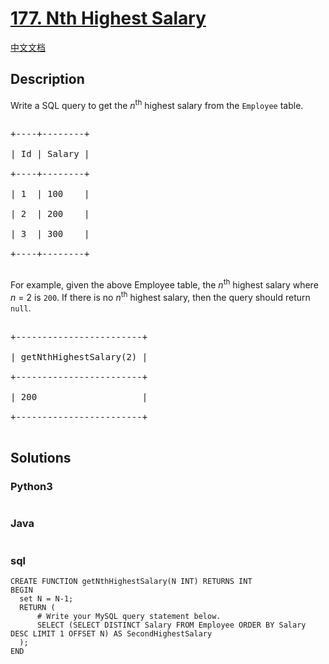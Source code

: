 # [177. Nth Highest Salary](https://leetcode.com/problems/nth-highest-salary)

[中文文档](/solution/0100-0199/0177.Nth%20Highest%20Salary/README.md)

## Description
<p>Write a SQL query to get the <em>n</em><sup>th</sup> highest salary from the <code>Employee</code> table.</p>



<pre>

+----+--------+

| Id | Salary |

+----+--------+

| 1  | 100    |

| 2  | 200    |

| 3  | 300    |

+----+--------+

</pre>



<p>For example, given the above Employee table, the <em>n</em><sup>th</sup> highest salary where <em>n</em> = 2 is <code>200</code>. If there is no <em>n</em><sup>th</sup> highest salary, then the query should return <code>null</code>.</p>



<pre>

+------------------------+

| getNthHighestSalary(2) |

+------------------------+

| 200                    |

+------------------------+

</pre>




## Solutions


<!-- tabs:start -->

### **Python3**

```python

```

### **Java**

```java

```

### **sql**
```
CREATE FUNCTION getNthHighestSalary(N INT) RETURNS INT
BEGIN
  set N = N-1;
  RETURN (
      # Write your MySQL query statement below.
      SELECT (SELECT DISTINCT Salary FROM Employee ORDER BY Salary DESC LIMIT 1 OFFSET N) AS SecondHighestSalary
  );
END
```

<!-- tabs:end -->
